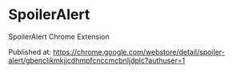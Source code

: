 # SpoilerAlert
SpoilerAlert Chrome Extension

Published at:
https://chrome.google.com/webstore/detail/spoiler-alert/gbenclikmkjjcdhmpfcnccmcbnljdplc?authuser=1

